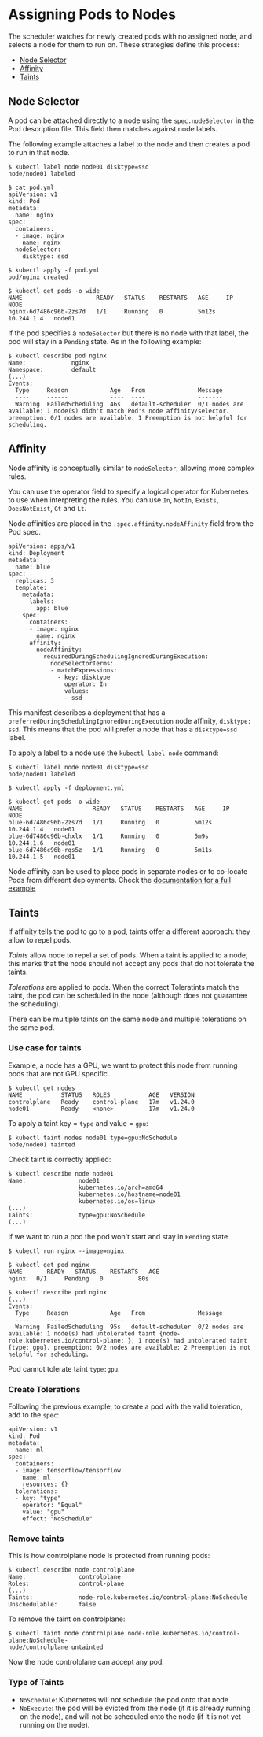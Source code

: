 # Assigning Pods to Nodes

The scheduler watches for newly created pods with no assigned node, and selects a node for them to run on. These strategies define this process:

- [Node Selector](#node-selector)
- [Affinity](#affinity)
- [Taints](#taints)

## Node Selector

A pod can be attached directly to a node using the `spec.nodeSelector` in the Pod description file. This field then matches against node labels.

The following example attaches a label to the node and then creates a pod to run in that node.
```
$ kubectl label node node01 disktype=ssd 
node/node01 labeled

$ cat pod.yml
apiVersion: v1
kind: Pod
metadata:
  name: nginx
spec:
  containers:
  - image: nginx
    name: nginx
  nodeSelector:
    disktype: ssd

$ kubectl apply -f pod.yml
pod/nginx created

$ kubectl get pods -o wide
NAME                     READY   STATUS    RESTARTS   AGE     IP           NODE 
nginx-6d7486c96b-2zs7d   1/1     Running   0          5m12s   10.244.1.4   node01 
```

If the pod specifies a `nodeSelector` but there is no node with that label, the pod will stay in a `Pending` state. As in the following example:

```
$ kubectl describe pod nginx 
Name:             nginx
Namespace:        default
(...)
Events:
  Type     Reason            Age   From               Message
  ----     ------            ----  ----               -------
  Warning  FailedScheduling  46s   default-scheduler  0/1 nodes are available: 1 node(s) didn't match Pod's node affinity/selector. preemption: 0/1 nodes are available: 1 Preemption is not helpful for scheduling.
```

## Affinity

Node affinity is conceptually similar to `nodeSelector`, allowing more complex rules.

You can use the operator field to specify a logical operator for Kubernetes to use when interpreting the rules. You can use `In`, `NotIn`, `Exists`, `DoesNotExist`, `Gt` and `Lt`.

Node affinities are placed in the `.spec.affinity.nodeAffinity` field from the Pod spec.
```
apiVersion: apps/v1
kind: Deployment
metadata:
  name: blue
spec:
  replicas: 3
  template:
    metadata:
      labels:
        app: blue
    spec:
      containers:
      - image: nginx
        name: nginx
      affinity:
        nodeAffinity:
          requiredDuringSchedulingIgnoredDuringExecution:
            nodeSelectorTerms:
            - matchExpressions:
              - key: disktype
                operator: In
                values:
                - ssd 
```

This manifest describes a deployment that has a `preferredDuringSchedulingIgnoredDuringExecution` node affinity, `disktype: ssd`. This means that the pod will prefer a node that has a `disktype=ssd` label.

To apply a label to a node use the `kubectl label node` command: 

```
$ kubectl label node node01 disktype=ssd 
node/node01 labeled

$ kubectl apply -f deployment.yml

$ kubectl get pods -o wide
NAME                    READY   STATUS    RESTARTS   AGE     IP           NODE 
blue-6d7486c96b-2zs7d   1/1     Running   0          5m12s   10.244.1.4   node01 
blue-6d7486c96b-chxlx   1/1     Running   0          5m9s    10.244.1.6   node01
blue-6d7486c96b-rqs5z   1/1     Running   0          5m11s   10.244.1.5   node01
```

Node affinity can be used to place pods in separate nodes or to co-locate Pods from different deployments. Check the [documentation for a full example](https://kubernetes.io/docs/concepts/scheduling-eviction/assign-pod-node/#affinity-and-anti-affinity)

## Taints

If affinity tells the pod to go to a pod, taints offer a different approach: they allow to repel pods. 

*Taints* allow node to repel a set of pods. When a taint is applied to a node; this marks that the node should not accept any pods that do not tolerate the taints.

*Tolerations* are applied to pods. When the correct Toleratints match the taint, the pod can be scheduled in the node (although does not guarantee the scheduling).

There can be multiple taints on the same node and multiple tolerations on the same pod.

### Use case for taints
Example, a node has a GPU, we want to protect this node from running pods that are not GPU specific.

```
$ kubectl get nodes
NAME           STATUS   ROLES           AGE   VERSION
controlplane   Ready    control-plane   17m   v1.24.0
node01         Ready    <none>          17m   v1.24.0
```

To apply a taint key = `type` and value = `gpu`:
```
$ kubectl taint nodes node01 type=gpu:NoSchedule
node/node01 tainted
```

Check taint is correctly applied:

```
$ kubectl describe node node01
Name:               node01
                    kubernetes.io/arch=amd64
                    kubernetes.io/hostname=node01
                    kubernetes.io/os=linux
(...)
Taints:             type=gpu:NoSchedule
(...)
```

If we want to run a pod the pod won't start and stay in `Pending` state

```
$ kubectl run nginx --image=nginx

$ kubectl get pod nginx 
NAME       READY   STATUS    RESTARTS   AGE
nginx   0/1     Pending   0          80s

$ kubectl describe pod nginx 
(...)
Events:
  Type     Reason            Age   From               Message
  ----     ------            ----  ----               -------
  Warning  FailedScheduling  95s   default-scheduler  0/2 nodes are available: 1 node(s) had untolerated taint {node-role.kubernetes.io/control-plane: }, 1 node(s) had untolerated taint {type: gpu}. preemption: 0/2 nodes are available: 2 Preemption is not helpful for scheduling.
```

Pod cannot tolerate taint `type:gpu`.

### Create Tolerations

Following the previous example, to create a pod with the valid toleration, add to the `spec`:

```
apiVersion: v1
kind: Pod
metadata:
  name: ml
spec:
  containers:
  - image: tensorflow/tensorflow
    name: ml
    resources: {}
  tolerations:
  - key: "type"
    operator: "Equal"
    value: "gpu"
    effect: "NoSchedule"
```

### Remove taints 

This is how controlplane node is protected from running pods:

```
$ kubectl describe node controlplane 
Name:               controlplane
Roles:              control-plane
(...)
Taints:             node-role.kubernetes.io/control-plane:NoSchedule
Unschedulable:      false
```

To remove the taint on controlplane:

```
$ kubectl taint node controlplane node-role.kubernetes.io/control-plane:NoSchedule-
node/controlplane untainted
```

Now the node controlplane can accept any pod.

### Type of Taints

- `NoSchedule`: Kubernetes will not schedule the pod onto that node
- `NoExecute`: the pod will be evicted from the node (if it is already running on the node), and will not be scheduled onto the node (if it is not yet running on the node).


